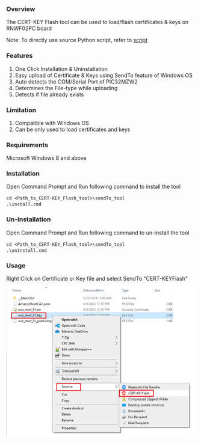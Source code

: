 ### Overview
The CERT-KEY Flash tool can be used to load/flash certificates & keys on RNWF02PC board 

Note: To directly use source Python script, refer to [script](../python_script/)

### Features
1. One Click Installation & Uninstallation
2. Easy upload of Certificate & Keys using SendTo feature of Windows OS
3. Auto detects the COM/Serial Port of PIC32MZW2
4. Determines the File-type while uploading
5. Detects if file already exists

### Limitation
1. Compatible with Windows OS
2. Can be only used to load certificates and keys

### Requirements
Microsoft Windows 8 and above

### Installation
Open Command Prompt and Run following command to install the tool

```
cd <Path_to_CERT-KEY_Flash_tool>\sendTo_tool
.\install.cmd
```

### Un-installation
Open Command Prompt and Run following command to un-install the tool

```
cd <Path_to_CERT-KEY_Flash_tool>\sendTo_tool
.\uninstall.cmd
```

### Usage
Right Click on Certificate or Key file and select SendTo "CERT-KEYFlash"

<p align="center"><img src="./images/sendTo.png">
      </p>